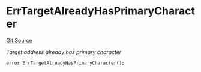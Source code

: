 # ErrTargetAlreadyHasPrimaryCharacter
[Git Source](https://github.com/Crossbell-Box/Crossbell-Contracts/blob/3060ff9b47459c3bc54ac39115cb04b01451f340/contracts/libraries/Error.sol)

*Target address already has primary character*


```solidity
error ErrTargetAlreadyHasPrimaryCharacter();
```

